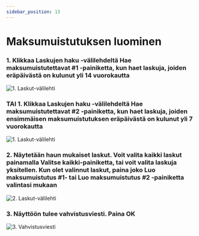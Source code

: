 ```yaml
---
sidebar_position: 13
---
```


# Maksumuistutuksen luominen

### 1. Klikkaa Laskujen haku -välilehdeltä Hae maksumuistutettavat #1 -painiketta, kun haet laskuja, joiden eräpäivästä on kulunut yli 14 vuorokautta

![1. Laskut-välilehti](/img/pikaohjeet/mamu1.png)

### TAI 1. Klikkaa Laskujen haku -välilehdeltä Hae maksumuistutettavat #2 -painiketta, kun haet laskuja, joiden ensimmäisen maksumuistutuksen eräpäivästä on kulunut yli 7 vuorokautta

![1. Laskut-välilehti](/img/pikaohjeet/mamu2.png)

### 2. Näytetään haun mukaiset laskut. Voit valita kaikki laskut painamalla Valitse kaikki-painiketta, tai voit valita laskuja yksitellen. Kun olet valinnut laskut, paina joko Luo maksumuistutus #1- tai Luo maksumuistutus #2 -painiketta valintasi mukaan

![2. Laskut-välilehti](/img/pikaohjeet/mamu3.png)

### 3. Näyttöön tulee vahvistusviesti. Paina OK

![3. Vahvistusviesti](/img/pikaohjeet/mamu4.png)